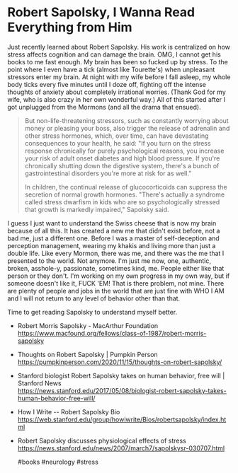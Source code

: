 # Robert Sapolsky, I Wanna Read Everything from Him

Just recently learned about Robert Sapolsky. His work is centralized on
how stress affects cognition and can damage the brain. OMG, I cannot get
his books to me fast enough. My brain has been so fucked up by stress.
To the point where I even have a tick (almost like Tourette's) when
unpleasant stressors enter my brain. At night with my wife before I fall
asleep, my whole body ticks every five minutes until I doze off,
fighting off the intense thoughts of anxiety about completely irrational
worries. (Thank God for my wife, who is also crazy in her own wonderful
way.) All of this started after I got unplugged from the Mormons (and
all the drama that ensued).

>    But non-life-threatening stressors, such as constantly worrying
>    about money or pleasing your boss, also trigger the release of
>    adrenalin and other stress hormones, which, over time, can have
>    devastating consequences to your health, he said: "If you turn on
>    the stress response chronically for purely psychological reasons,
>    you increase your risk of adult onset diabetes and high blood
>    pressure. If you're chronically shutting down the digestive system,
>    there's a bunch of gastrointestinal disorders you're more at risk
>    for as well."
>
>    In children, the continual release of glucocorticoids can suppress
>    the secretion of normal growth hormones. "There's actually a
>    syndrome called stress dwarfism in kids who are so psychologically
>    stressed that growth is markedly impaired," Sapolsky said.

I guess I just want to understand the Swiss cheese that is now my brain
because of all this. It has created a new me that didn't exist before,
not a bad me, just a different one. Before I was a master of
self-deception and perception management, wearing my khakis and living
more than just a double life. Like every Mormon, there was me, and there
was the me that I presented to the world. Not anymore. I'm just me now,
one, authentic, broken, asshole-y, passionate, sometimes kind, me.
People either like that person or they don't. I'm working on my own
progress in my own way, but if someone doesn't like it, FUCK 'EM! That
is there problem, not mine. There are plenty of people and jobs in the
world that are just fine with WHO I AM and I will not return to any
level of behavior other than that.

Time to get reading Sapolsky to understand myself better.

* Robert Morris Sapolsky - MacArthur Foundation  
  <https://www.macfound.org/fellows/class-of-1987/robert-morris-sapolsky>
* Thoughts on Robert Sapolsky \| Pumpkin Person  
  <https://pumpkinperson.com/2020/11/15/thoughts-on-robert-sapolsky/>
* Stanford biologist Robert Sapolsky takes on human behavior, free will \| Stanford News  
  <https://news.stanford.edu/2017/05/08/biologist-robert-sapolsky-takes-human-behavior-free-will/>
* How I Write \-- Robert Sapolsky Bio  
  <https://web.stanford.edu/group/howiwrite/Bios/robertsapolsky/index.html>
* Robert Sapolsky discusses physiological effects of stress  
  <https://news.stanford.edu/news/2007/march7/sapolskysr-030707.html>

    #books #neurology #stress
